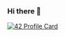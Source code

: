 ### Hi there 👋

[![42 Profile Card](https://1337-readme-xi.vercel.app/api/profile?cursus=42&dark=true&email=hide&login=nazouz)](https://github.com/mohouyizme/1337-readme)
